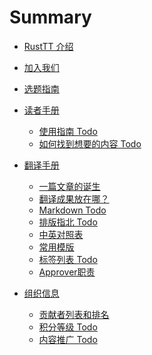 # Summary

- [RustTT 介绍](./about.md)
- [加入我们](./join-us.md)
- [选题指南](./proposing.md)
  
- [读者手册]()
  - [使用指南 Todo](reader-guide/how-to-use.md)
  - [如何找到想要的内容 Todo](reader-guide/find-the-content.md)
  
- [翻译手册]()
  - [一篇文章的诞生](translation-guide/steps.md)
  - [翻译成果放在哪？](translation-guide/where-to-put.md)
  - [Markdown Todo](translation-guide/markdown.md)
  - [排版指北 Todo](translation-guide/composing.md)
  - [中英对照表](translation-guide/glossary.md)
  - [常用模版](translation-guide/templates.md)
  - [标签列表 Todo](translation-guide/tags.md)
  - [Approver职责](translation-guide/approver.md)

- [组织信息]()
  - [贡献者列表和排名](org-info/members.md)
  - [积分等级 Todo](org-info/rank-points.md)
  - [内容推广 Todo](org-info/promotion.md)
